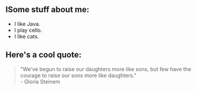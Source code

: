 ## ISome stuff about me:
- I like Java.
- I play cello.
- I like cats.
## Here's a cool quote:
> "We've begun to raise our daughters more like sons, but few have the courage to raise our sons more like daughters." \
> \- Gloria Steinem
